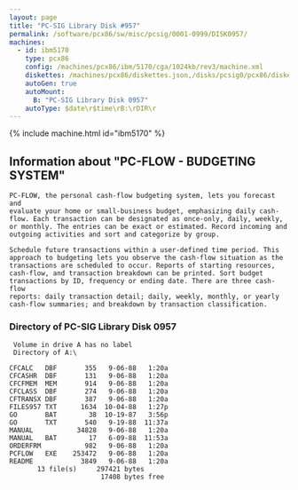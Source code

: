 ```yaml
---
layout: page
title: "PC-SIG Library Disk #957"
permalink: /software/pcx86/sw/misc/pcsig/0001-0999/DISK0957/
machines:
  - id: ibm5170
    type: pcx86
    config: /machines/pcx86/ibm/5170/cga/1024kb/rev3/machine.xml
    diskettes: /machines/pcx86/diskettes.json,/disks/pcsig0/pcx86/diskettes.json
    autoGen: true
    autoMount:
      B: "PC-SIG Library Disk 0957"
    autoType: $date\r$time\rB:\rDIR\r
---
```


{% include machine.html id="ibm5170" %}

## Information about "PC-FLOW - BUDGETING SYSTEM"

    PC-FLOW, the personal cash-flow budgeting system, lets you forecast and
    evaluate your home or small-business budget, emphasizing daily cash-
    flow. Each transaction can be designated as once-only, daily, weekly,
    or monthly. The entries can be exact or estimated. Record incoming and
    outgoing activities and sort and categorize by group.
    
    Schedule future transactions within a user-defined time period. This
    approach to budgeting lets you observe the cash-flow situation as the
    transactions are scheduled to occur. Reports of starting resources,
    cash-flow, and transaction breakdown can be printed. Sort budget
    transactions by ID, frequency or ending date. There are three cash-flow
    reports: daily transaction detail; daily, weekly, monthly, or yearly
    cash-flow summaries; and breakdown by transaction classification.

### Directory of PC-SIG Library Disk 0957

     Volume in drive A has no label
     Directory of A:\

    CFCALC   DBF       355   9-06-88   1:20a
    CFCASHR  DBF       131   9-06-88   1:20a
    CFCFMEM  MEM       914   9-06-88   1:20a
    CFCLASS  DBF       274   9-06-88   1:20a
    CFTRANSX DBF       387   9-06-88   1:20a
    FILES957 TXT      1634  10-04-88   1:27p
    GO       BAT        38  10-19-87   3:56p
    GO       TXT       540   9-19-88  11:37a
    MANUAL           34828   9-06-88   1:20a
    MANUAL   BAT        17   6-09-88  11:53a
    ORDERFRM           982   9-06-88   1:20a
    PCFLOW   EXE    253472   9-06-88   1:20a
    README            3849   9-06-88   1:20a
           13 file(s)     297421 bytes
                           17408 bytes free
